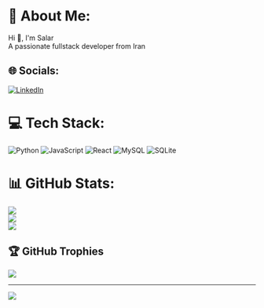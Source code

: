 # 💫 About Me:
Hi 👋, I'm Salar<br>A passionate fullstack developer from Iran<br>


## 🌐 Socials:
[![LinkedIn](https://img.shields.io/badge/LinkedIn-%230077B5.svg?logo=linkedin&logoColor=white)](https://linkedin.com/in/salarrezaee) 

# 💻 Tech Stack:
![Python](https://img.shields.io/badge/python-3670A0?style=for-the-badge&logo=python&logoColor=ffdd54) ![JavaScript](https://img.shields.io/badge/javascript-%23323330.svg?style=for-the-badge&logo=javascript&logoColor=%23F7DF1E) ![React](https://img.shields.io/badge/react-%2320232a.svg?style=for-the-badge&logo=react&logoColor=%2361DAFB) ![MySQL](https://img.shields.io/badge/mysql-%2300f.svg?style=for-the-badge&logo=mysql&logoColor=white) ![SQLite](https://img.shields.io/badge/sqlite-%2307405e.svg?style=for-the-badge&logo=sqlite&logoColor=white)
# 📊 GitHub Stats:
![](https://github-readme-stats.vercel.app/api?username=salidev82&theme=dark&hide_border=false&include_all_commits=true&count_private=true)<br/>
![](https://github-readme-streak-stats.herokuapp.com/?user=salidev82&theme=dark&hide_border=false)<br/>
![](https://github-readme-stats.vercel.app/api/top-langs/?username=salidev82&theme=dark&hide_border=false&include_all_commits=true&count_private=true&layout=compact)

## 🏆 GitHub Trophies
![](https://github-profile-trophy.vercel.app/?username=salidev82&theme=onedark&no-frame=true&no-bg=false&margin-w=4)

---
[![](https://visitcount.itsvg.in/api?id=salidev82&icon=4&color=1)](https://visitcount.itsvg.in)

<!-- Proudly created with GPRM ( https://gprm.itsvg.in ) -->
